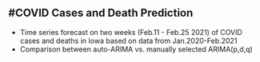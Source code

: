 #COVID Cases and Death Prediction
---
* Time series forecast on two weeks (Feb.11 - Feb.25 2021) of COVID cases and deaths in Iowa based on data from Jan.2020-Feb.2021 
* Comparison between auto-ARIMA vs. manually selected ARIMA(p,d,q)